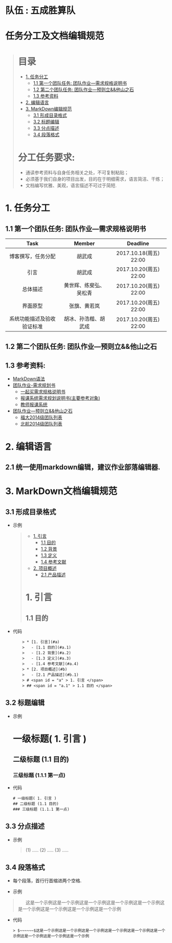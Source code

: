 # 队伍 : 五成胜算队
# 任务分工及文档编辑规范
> # 目录
> * [1. 任务分工](#a)
>   - [ 1.1 第一个团队任务: 团队作业—需求规格说明书](#a.1)
>   - [1.2 第二个团队任务: 团队作业—预则立&&他山之石](#a.2)
>   - [1.3 参考资料](#a.3)
> * [2. 编辑语言](#b)
> * [3. MarkDown编辑规范](#c)
>   - [3.1 形成目录格式](#c.1)
>   - [3.2 标题编辑](#c.2)
>   - [3.3 分点描述](#c.3)
>   - [3.4 段落格式](#c.4)
>
># 分工任务要求:
> * 通读参考资料与自身任务相关之处，不可复制粘贴；
> * 必须基于我们自身的项目出发，目的在于明细需求，语言简洁、干练；
> * 文档编写优雅、美观，语言描述不可过于简短.
> 


# <span id='a'> 1. 任务分工 </span>

## <span id = "a.1" > 1.1 第一个团队任务: 团队作业—需求规格说明书 </span>

|   Task    |   Member     |    Deadline    |
| :-----: | :------: | :------: |
|   博客撰写，任务分配 | 胡武成 |2017.10.18(周五) 22:00 | 
|   引言            |   胡武成  |2017.10.20(周五) 22:00 |
|   总体描述        |  黄世辉、练斐弘、吴松青        |        2017.10.20(周五) 22:00    |
|   界面原型        | 张旗、黄若岚          |   2017.10.20(周五) 22:00        |
|   系统功能描述及验收验证标准    | 胡冰、孙浩楷、胡武成          | 2017.10.20(周五) 22:00  |

## <span id = "a.2" > 1.2 第二个团队任务: 团队作业—预则立&&他山之石 </span>

## <span id = "a.3" > 1.3 参考资料: </span>
* [MarkDown语法](http://www.cnblogs.com/hnrainll/p/3514637.html)
* [团队作业-需求规划书](http://www.cnblogs.com/easteast/p/7668890.html)
    * [一起买需求规格说明书](https://coding.net/u/Yuaoi/p/BuyTogether/git/blob/master/BuyTogether/%E4%B8%80%E8%B5%B7%E4%B9%B0%E9%9C%80%E6%B1%82%E8%A7%84%E6%A0%BC%E8%AF%B4%E6%98%8E%E4%B9%A6.pdf)
    * [报课系统需求规划说明书(主要参考对象)](http://files.cnblogs.com/files/wnqrf/%E9%9C%80%E6%B1%82%E8%A7%84%E6%A0%BC%E8%AF%B4%E6%98%8E%E4%B9%A6.pdf)
    * [教师报课系统](https://github.com/CourseManagement/Data/blob/master/%E8%BD%AF%E4%BB%B6%E9%9C%80%E6%B1%82%E8%A7%84%E6%A0%BC%E8%AF%B4%E6%98%8E%E4%B9%A6.docx)
* [团队作业—预则立&&他山之石](http://www.cnblogs.com/easteast/p/7668887.html)
    * [福大2014级团队列表](http://www.cnblogs.com/deerCode/p/6247041.html)
    * [北航2014级团队列表](http://www.cnblogs.com/SivilTaram/p/buaase_team_project_score.html)

        
# <span id="b"> 2. 编辑语言</span>

## <span id="b.1"> 2.1 统一使用markdown编辑，建议作业部落编辑器.</span>

# <span id="c"> 3. MarkDown文档编辑规范 </span>

## <span id="c.1"> 3.1 形成目录格式</span>
* 示例
    > * [1. 引言](#a)
    >   - [1.1 目的](#a.1)
    >   - [1.2 背景](#a.2)
    >   - [1.3 定义](#a.3)
    >   - [1.4 参考文献](#a.4)
    > * [2. 项目概述](#b)
    >   - [2.1 产品描述](#b.1)
    > # <span id = "a" > 1. 引言 </span>
    > ## <span id = "a.1" > 1.1 目的 </span>

* 代码
    ```
        > * [1. 引言](#a)
        >   - [1.1 目的](#a.1)
        >   - [1.2 背景](#a.2)
        >   - [1.3 定义](#a.3)
        >   - [1.4 参考文献](#a.4)
        > * [2. 项目概述](#b)
        >   - [2.1 产品描述](#b.1)
        > # <span id = "a" > 1. 引言 </span>
        > ## <span id = "a.1" > 1.1 目的 </span>       
    ```
    
## <span id="c.2">3.2 标题编辑</span>
* 示例

    # 一级标题( 1. 引言 )
    ## 二级标题 (1.1 目的)
    ### 三级标题 (1.1.1 第一点)

* 代码

    ```    
    # 一级标题( 1. 引言 )
    ## 二级标题 (1.1 目的)
    ### 三级标题 (1.1.1 第一点)
    ```

## <span id="c.3">3.3 分点描述</span>
* 示例
    > (1) .....
    > (2) .....
    > (3) .....

    
## <span id="c.4"> 3.4 段落格式 </span>
* 每个段落，首行行首缩进两个空格.

* 示例
> $~~~~~~$这是一个示例这是一个示例这是一个示例这是一个示例这是一个示例这是一个示例这是一个示例这是一个示例这是一个示例

* 代码

    ```
    > $~~~~~~$这是一个示例这是一个示例这是一个示例这是一个示例这是一个示例这是一个示例这是一个示例这是一个示例这是一个示例
    ```
    